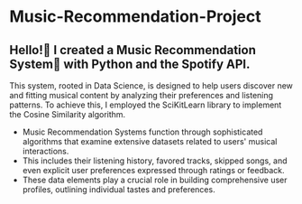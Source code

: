 # Music-Recommendation-Project

## Hello!👋 I created a Music Recommendation System🎵 with Python and the Spotify API. 

This system, rooted in Data Science, is designed to help users discover new and fitting musical content by analyzing their preferences and listening patterns. 
To achieve this, I employed the SciKitLearn library to implement the Cosine Similarity algorithm.
* Music Recommendation Systems function through sophisticated algorithms that examine extensive datasets related to users' musical interactions.
* This includes their listening history, favored tracks, skipped songs, and even explicit user preferences expressed through ratings or feedback. 
* These data elements play a crucial role in building comprehensive user profiles, outlining individual tastes and preferences.
